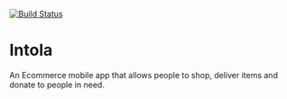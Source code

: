 <a href="https://github.com/Kodrillar/Intola/client/actions"><img src="https://github.com/Kodrillar/Intola/client/workflows/intola_unit-tests/badge.svg" alt="Build Status"></a>

# Intola

An Ecommerce mobile app that allows people to shop, deliver items and donate to people in need.
